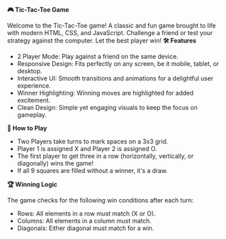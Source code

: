 **🎮 Tic-Tac-Toe Game**

Welcome to the Tic-Tac-Toe game! A classic and fun game brought to life with modern HTML, CSS, and JavaScript. Challenge a friend or test your strategy against the computer. Let the best player win!
**🛠 Features**

* 2 Player Mode: Play against a friend on the same device.
* Responsive Design: Fits perfectly on any screen, be it mobile, tablet, or desktop.
* Interactive UI: Smooth transitions and animations for a delightful user experience.
* Winner Highlighting: Winning moves are highlighted for added excitement.
* Clean Design: Simple yet engaging visuals to keep the focus on gameplay.

**🧩 How to Play**

* Two Players take turns to mark spaces on a 3x3 grid.
* Player 1 is assigned X and Player 2 is assigned O.
* The first player to get three in a row (horizontally, vertically, or diagonally) wins the game!
* If all 9 squares are filled without a winner, it's a draw.

**🏆 Winning Logic**

The game checks for the following win conditions after each turn:

* Rows: All elements in a row must match (X or O).
* Columns: All elements in a column must match.
* Diagonals: Either diagonal must match for a win.

